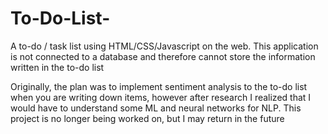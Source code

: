 # To-Do-List-
A to-do / task list using HTML/CSS/Javascript on the web. This application is not connected to a database and therefore cannot store the information written in the to-do list

Originally, the plan was to implement sentiment analysis to the to-do list when you are writing down items, however after research I realized that I would have to understand some ML and neural networks for NLP. This project is no longer being worked on, but I may return in the future
